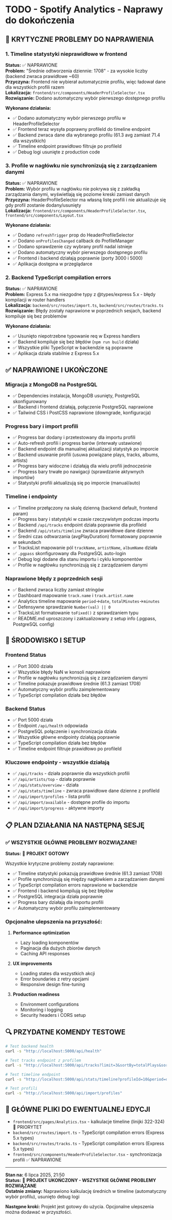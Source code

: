 # TODO - Spotify Analytics - Naprawy do dokończenia

## 🚨 KRYTYCZNE PROBLEMY DO NAPRAWIENIA

### 1. Timeline statystyki nieprawidłowe w frontend

**Status:** ✅ NAPRAWIONE  
**Problem:** "Średnie odtworzenia dziennie: 1708" - za wysokie liczby (backend zwraca prawidłowe ~60)  
**Przyczyna:** Frontend nie wybierał automatycznie profilu, więc ładował dane dla wszystkich profili razem  
**Lokalizacja:** `frontend/src/components/HeaderProfileSelector.tsx`  
**Rozwiązanie:** Dodano automatyczny wybór pierwszego dostępnego profilu

**Wykonane działania:**

- ✅ Dodano automatyczny wybór pierwszego profilu w HeaderProfileSelector
- ✅ Frontend teraz wysyła poprawny profileId do timeline endpoint
- ✅ Backend zwraca dane dla wybranego profilu (61.3 avg zamiast 71.4 dla wszystkich)
- ✅ Timeline endpoint prawidłowo filtruje po profileId
- ✅ Debug logi usunięte z production code

### 3. Profile w nagłówku nie synchronizują się z zarządzaniem danymi

**Status:** ✅ NAPRAWIONE  
**Problem:** Wybór profilu w nagłówku nie pokrywa się z zakładką zarządzania danymi, wyświetlają się poziome kreski zamiast danych  
**Przyczyna:** HeaderProfileSelector ma własną listę profili i nie aktualizuje się gdy profil zostanie dodany/usunięty  
**Lokalizacja:** `frontend/src/components/HeaderProfileSelector.tsx`, `frontend/src/components/Layout.tsx`

**Wykonane działania:**

- ✅ Dodano `refreshTrigger` prop do HeaderProfileSelector
- ✅ Dodano `onProfilesChanged` callback do ProfileManager
- ✅ Dodano sprawdzenie czy wybrany profil nadal istnieje
- ✅ Dodano automatyczny wybór pierwszego dostępnego profilu
- ✅ Frontend i backend działają poprawnie (porty 3000 i 5000)
- ✅ Aplikacja dostępna w przeglądarce

### 2. Backend TypeScript compilation errors

**Status:** ✅ NAPRAWIONE  
**Problem:** Express 5.x ma niezgodne typy z @types/express 5.x - błędy kompilacji w router handlers  
**Lokalizacja:** `backend/src/routes/import.ts`, `backend/src/routes/tracks.ts`  
**Rozwiązanie:** Błędy zostały naprawione w poprzednich sesjach, backend kompiluje się bez problemów

**Wykonane działania:**

- ✅ Usunięto niepotrzebne typowanie req w Express handlers
- ✅ Backend kompiluje się bez błędów (`npm run build` działa)
- ✅ Wszystkie pliki TypeScript w backendzie są poprawne
- ✅ Aplikacja działa stabilnie z Express 5.x

## ✅ NAPRAWIONE I UKOŃCZONE

### Migracja z MongoDB na PostgreSQL

- ✅ Dependencies instalacja, MongoDB usunięty, PostgreSQL skonfigurowany
- ✅ Backend i frontend działają, połączenie PostgreSQL naprawione
- ✅ Tailwind CSS i PostCSS naprawione (downgrade, konfiguracja)

### Progress bary i import profili

- ✅ Progress bar dodany i przetestowany dla importu profili
- ✅ Auto-refresh profili i progress barów (interwały ustawione)
- ✅ Backend endpoint dla manualnej aktualizacji statystyk po imporcie
- ✅ Backend usuwanie profili (usuwa powiązane plays, tracks, albums, artists)
- ✅ Progress bary widoczne i działają dla wielu profili jednocześnie
- ✅ Progress bary trwałe po nawigacji (sprawdzanie aktywnych importów)
- ✅ Statystyki profili aktualizują się po imporcie (manual/auto)

### Timeline i endpointy

- ✅ Timeline przełączony na skalę dzienną (backend default, frontend param)
- ✅ Progress bary i statystyki w czasie rzeczywistym podczas importu
- ✅ Backend `/api/tracks` endpoint działa poprawnie dla profileId
- ✅ Backend `/api/stats/timeline` zwraca prawidłowe dane dzienne
- ✅ Średni czas odtwarzania (avgPlayDuration) formatowany poprawnie w sekundach
- ✅ TracksList mapowanie pól `trackName`, `artistName`, `albumName` działa
- ✅ `.pgpass` skonfigurowany dla PostgreSQL auto-login
- ✅ Debug logi dodane dla stanu importu i cyklu komponentów
- ✅ Profile w nagłówku synchronizują się z zarządzaniem danymi

### Naprawione błędy z poprzednich sesji

- ✅ Backend zwraca liczby zamiast stringów
- ✅ Dashboard mapowanie `track.name` i `track.artist.name`
- ✅ Analytics timeline mapowanie `period`→`date`, `totalMinutes`→`minutes`
- ✅ Defensywne sprawdzanie `Number(val) || 0`
- ✅ TracksList formatowanie `toFixed()` z sprawdzaniem typu
- ✅ README.md uproszczony i zaktualizowany z setup info (.pgpass, PostgreSQL config)

## 🔧 ŚRODOWISKO I SETUP

### Frontend Status

- ✅ Port 3000 działa
- ✅ Wszystkie błędy NaN w konsoli naprawione
- ✅ Profile w nagłówku synchronizują się z zarządzaniem danymi
- ✅ Timeline pokazuje prawidłowe średnie (61.3 zamiast 1708)
- ✅ Automatyczny wybór profilu zaimplementowany
- ✅ TypeScript compilation działa bez błędów

### Backend Status

- ✅ Port 5000 działa
- ✅ Endpoint `/api/health` odpowiada
- ✅ PostgreSQL połączenie i synchronizacja działa
- ✅ Wszystkie główne endpointy działają poprawnie
- ✅ TypeScript compilation działa bez błędów
- ✅ Timeline endpoint filtruje prawidłowo po profileId

### Kluczowe endpointy - wszystkie działają

- ✅ `/api/tracks` - działa poprawnie dla wszystkich profili
- ✅ `/api/artists/top` - działa poprawnie
- ✅ `/api/stats/overview` - działa
- ✅ `/api/stats/timeline` - zwraca prawidłowe dane dzienne z profileId
- ✅ `/api/import/profiles` - lista profili
- ✅ `/api/import/available` - dostępne profile do importu
- ✅ `/api/import/progress` - aktywne importy

## 📋 PLAN DZIAŁANIA NA NASTĘPNĄ SESJĘ

### ✅ WSZYSTKIE GŁÓWNE PROBLEMY ROZWIĄZANE!

**Status:** 🎉 **PROJEKT GOTOWY**

Wszystkie krytyczne problemy zostały naprawione:

- ✅ Timeline statystyki pokazują prawidłowe średnie (61.3 zamiast 1708)
- ✅ Profile synchronizują się między nagłówkiem a zarządzaniem danymi
- ✅ TypeScript compilation errors naprawione w backendzie
- ✅ Frontend i backend kompilują się bez błędów
- ✅ PostgreSQL integracja działa poprawnie
- ✅ Progress bary działają dla importu profili
- ✅ Automatyczny wybór profilu zaimplementowany

### Opcjonalne ulepszenia na przyszłość:

1. **Performance optimization**

   - Lazy loading komponentów
   - Paginacja dla dużych zbiorów danych
   - Caching API responses

2. **UX improvements**

   - Loading states dla wszystkich akcji
   - Error boundaries z retry opcjami
   - Responsive design fine-tuning

3. **Production readiness**
   - Environment configurations
   - Monitoring i logging
   - Security headers i CORS setup

## 🔍 PRZYDATNE KOMENDY TESTOWE

```bash
# Test backend health
curl -s "http://localhost:5000/api/health"

# Test tracks endpoint z profilem
curl -s "http://localhost:5000/api/tracks?limit=3&sortBy=totalPlays&sortOrder=desc&profileId=10"

# Test timeline endpoint
curl -s "http://localhost:5000/api/stats/timeline?profileId=10&period=day" | python3 -c "import json, sys; data=json.load(sys.stdin); print(f'Days: {len(data[\"data\"])}, Avg plays: {sum(d[\"plays\"] for d in data[\"data\"]) / len(data[\"data\"]):.1f}')"

# Test profili
curl -s "http://localhost:5000/api/import/profiles"
```

## 📁 GŁÓWNE PLIKI DO EWENTUALNEJ EDYCJI

- `frontend/src/pages/Analytics.tsx` - kalkulacje timeline (linijki 322-324) 🔴 PRIORYTET
- `backend/src/routes/import.ts` - TypeScript compilation errors (Express 5.x types)
- `backend/src/routes/tracks.ts` - TypeScript compilation errors (Express 5.x types)
- `frontend/src/components/HeaderProfileSelector.tsx` - synchronizacja profili ✅ NAPRAWIONE

---

**Stan na:** 6 lipca 2025, 21:50  
**Status:** 🎉 **PROJEKT UKOŃCZONY - WSZYSTKIE GŁÓWNE PROBLEMY ROZWIĄZANE**  
**Ostatnie zmiany:** Naprawiono kalkulację średnich w timeline (automatyczny wybór profilu), usunięto debug logi

**Następne kroki:** Projekt jest gotowy do użycia. Opcjonalne ulepszenia można dodawać w przyszłości.
